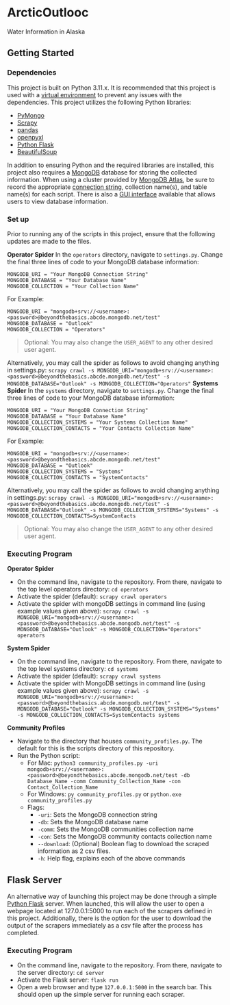 # ArcticOutlooc
Water Information in Alaska

## Getting Started
### Dependencies
This project is built on Python 3.11.x. It is recommended that this project is used with a [virtual environment](https://docs.python.org/3/library/venv.html) to prevent any issues with the dependencies. 
This project utilizes the following Python libraries:
* [PyMongo](https://pymongo.readthedocs.io/en/stable/)
* [Scrapy](https://docs.scrapy.org/en/latest/)
* [pandas](https://pandas.pydata.org/docs/)
* [openpyxl](https://openpyxl.readthedocs.io/en/stable/)
* [Python Flask](https://flask.palletsprojects.com/en/3.0.x/)
* [BeautifulSoup](https://www.crummy.com/software/BeautifulSoup/)

In addition to ensuring Python and the required libraries are installed, this project also requires a [MongoDB](https://www.mongodb.com/) database for storing the collected information. When using a cluster provided by [MongoDB Atlas](https://www.mongodb.com/atlas/database), be sure to record the appropriate [connection string](https://www.mongodb.com/basics/mongodb-connection-string), collection name(s), and table name(s) for each script. There is also a [GUI interface](https://www.mongodb.com/products/compass) available that allows users to view database information.

### Set up
Prior to running any of the scripts in this project, ensure that the following updates are made to the files.

**Operator Spider**
In the `operators` directory, navigate to `settings.py`. Change the final three lines of code to your MongoDB database information:
```
MONGODB_URI = "Your MongoDB Connection String"
MONGODB_DATABASE = "Your Database Name"
MONGODB_COLLECTION = "Your Collection Name"
```

For Example:
```
MONGODB_URI = "mongodb+srv://<username>:<password>@beyondthebasics.abcde.mongodb.net/test"
MONGODB_DATABASE = "Outlook"
MONGODB_COLLECTION = "Operators"
```
>Optional: You may also change the `USER_AGENT` to any other desired user agent.

Alternatively, you may call the spider as follows to avoid changing anything in settings.py:
`scrapy crawl -s MONGODB_URI="mongodb+srv://<username>:<password>@beyondthebasics.abcde.mongodb.net/test" -s MONGODB_DATABASE="Outlook" -s MONGODB_COLLECTION="Operators"`
**Systems Spider**
In the `systems` directory, navigate to `settings.py`. Change the final three lines of code to your MongoDB database information:
```
MONGODB_URI = "Your MongoDB Connection String"
MONGODB_DATABASE = "Your Database Name"
MONGODB_COLLECTION_SYSTEMS = "Your Systems Collection Name"
MONGODB_COLLECTION_CONTACTS = "Your Contacts Collection Name"
```

For Example:
```
MONGODB_URI = "mongodb+srv://<username>:<password>@beyondthebasics.abcde.mongodb.net/test"
MONGODB_DATABASE = "Outlook"
MONGODB_COLLECTION_SYSTEMS = "Systems"
MONGODB_COLLECTION_CONTACTS = "SystemContacts"
```

Alternatively, you may call the spider as follows to avoid changing anything in settings.py:
`scrapy crawl -s MONGODB_URI="mongodb+srv://<username>:<password>@beyondthebasics.abcde.mongodb.net/test" -s MONGODB_DATABASE="Outlook" -s MONGODB_COLLECTION_SYSTEMS="Systems" -s MONGODB_COLLECTION_CONTACTS=SystemContacts`
>Optional: You may also change the `USER_AGENT` to any other desired user agent.


### Executing Program
**Operator Spider**
* On the command line, navigate to the repository. From there, navigate to the top level operators directory: `cd operators`
* Activate the spider (default): `scrapy crawl operators`
* Activate the spider with mongoDB settings in command line (using example values given above): 
  `scrapy crawl -s MONGODB_URI="mongodb+srv://<username>:<password>@beyondthebasics.abcde.mongodb.net/test" -s MONGODB_DATABASE="Outlook" -s MONGODB_COLLECTION="Operators" operators`

**System Spider**
* On the command line, navigate to the repository. From there, navigate to the top level systems directory: `cd systems`
* Activate the spider (default): `scrapy crawl systems`
* Activate the spider with MongoDB settings in command line (using example values given above): 
  `scrapy crawl -s MONGODB_URI="mongodb+srv://<username>:<password>@beyondthebasics.abcde.mongodb.net/test" -s MONGODB_DATABASE="Outlook" -s MONGODB_COLLECTION_SYSTEMS="Systems" -s MONGODB_COLLECTION_CONTACTS=SystemContacts systems`

**Community Profiles**
* Navigate to the directory that houses `community_profiles.py`. The default for this is the scripts directory of this repository.
* Run the Python script:
    - For Mac: 
    `python3 community_profiles.py -uri mongodb+srv://<username>:<password>@beyondthebasics.abcde.mongodb.net/test -db Database_Name -comm Community_Collection_Name -con Contact_Collection_Name`
    - For Windows: `py community_profiles.py` or `python.exe community_profiles.py`
    - Flags:
      - `-uri`:         Sets the MongoDB connection string
      - `-db`:          Sets the MongoDB database name
      - `-comm`:        Sets the MongoDB communities collection name
      - `-con`:         Sets the MongoDB community contacts collection name
      - `--download`:   (Optional) Boolean flag to download the scraped information as 2 csv files.
      - `-h`:           Help flag, explains each of the above commands

## Flask Server
An alternative way of launching this project may be done through a simple [Python Flask](https://flask.palletsprojects.com/en/3.0.x/) server. When launched, this will allow the user to open a webpage located at 127.0.0.1:5000 to run each of the scrapers defined in this project. Additionally, there is the option for the user to download the output of the scrapers immediately as a csv file after the process has completed.

### Executing Program
* On the command line, navigate to the repository. From there, navigate to the server directory: `cd server`
* Activate the Flask server: `flask run`
* Open a web browser and type `127.0.0.1:5000` in the search bar. This should open up the simple server for running each scraper.